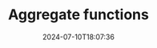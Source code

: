 ---
title: Aggregate functions
description: Experiment with the tech some platforms provide with little fanfare.
date: 2024-07-10T18:07:36
---